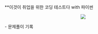 **이것이 취업을 위한 코딩 테스트다 with 파이썬
<p align="center">
  <img src="https://github.com/zangzoo/For-Coding-Test/assets/113881972/2e7ded61-ea58-4510-bd1a-f6c22769031c">
</p>
- 문제풀이 기록
